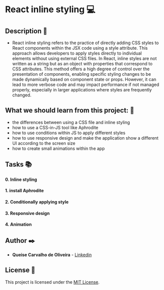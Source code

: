 # **React inline styling** :computer:

## **Description** :speech_balloon:

* React inline styling refers to the practice of directly adding CSS styles to React components within the JSX code using a style attribute. This approach allows developers to apply styles directly to individual elements without using external CSS files. In React, inline styles are not written as a string but as an object with properties that correspond to CSS attributes. This method offers a high degree of control over the presentation of components, enabling specific styling changes to be made dynamically based on component state or props. However, it can lead to more verbose code and may impact performance if not managed properly, especially in larger applications where styles are frequently changed.

## **What we should learn from this project:** :bookmark_tabs:

* the differences between using a CSS file and inline styling
* how to use a CSS-in-JS tool like Aphrodite
* how to use conditions within JS to apply different styles
* how to use responsive design and make the application show a different UI according to the screen size
* how to create small animations within the app


## **Tasks** :books:

#### **0. Inline styling**

#### **1. install Aphrodite**

#### **2. Conditionally applying style**

#### **3. Responsive design**

#### **4. Animation**


## **Author** :black_nib:

* **Queise Carvalho de Oliveira** - [Linkedin](https://www.linkedin.com/in/queise-carvalho-de-oliveira-50359749/)


## License :page_with_curl:
This project is licensed under the [MIT License](https://opensource.org/license/mit/).
